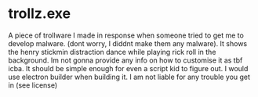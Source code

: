 # trollz.exe
A piece of trollware I made in response when someone tried to get me to develop malware. (dont worry, I diddnt make them any malware).
It shows the henry stickmin distraction dance while playing rick roll in the background.
Im not gonna provide any info on how to customise it as tbf icba. It should be simple enough for even a script kid to figure out.
I would use electron builder when building it. I am not liable for any trouble you get in (see license)
